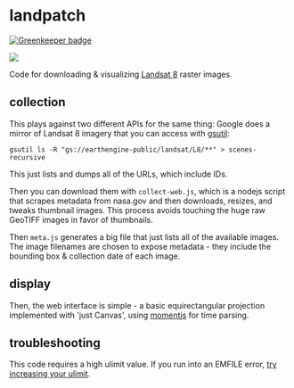 # landpatch

[![Greenkeeper badge](https://badges.greenkeeper.io/tmcw/landpatch.svg)](https://greenkeeper.io/)

![](https://farm4.staticflickr.com/3762/13562203935_1be00d8dbf_o.jpg)

Code for downloading & visualizing [Landsat 8](http://www.nasa.gov/mission_pages/landsat/main/) raster
images.

## collection

This plays against two different APIs for the same thing: Google does a mirror
of Landsat 8 imagery that you can access with [gsutil](https://developers.google.com/storage/docs/gsutil):

```
gsutil ls -R "gs://earthengine-public/landsat/L8/**" > scenes-recursive
```

This just lists and dumps all of the URLs, which include IDs.

Then you can download them with `collect-web.js`, which is a nodejs script
that scrapes metadata from nasa.gov and then downloads, resizes, and tweaks
thumbnail images. This process avoids touching the huge raw GeoTIFF images
in favor of thumbnails.

Then `meta.js` generates a big file that just lists all of the available images.
The image filenames are chosen to expose metadata - they include the bounding
box & collection date of each image.

## display

Then, the web interface is simple - a basic equirectangular projection implemented
with 'just Canvas', using [momentjs](http://momentjs.com/) for time parsing.

## troubleshooting

This code requires a high ulimit value. If you run into an EMFILE error, [try increasing your ulimit](https://encrypted.google.com/search?hl=en&q=stackoverflow%20increase%20ulimit).
